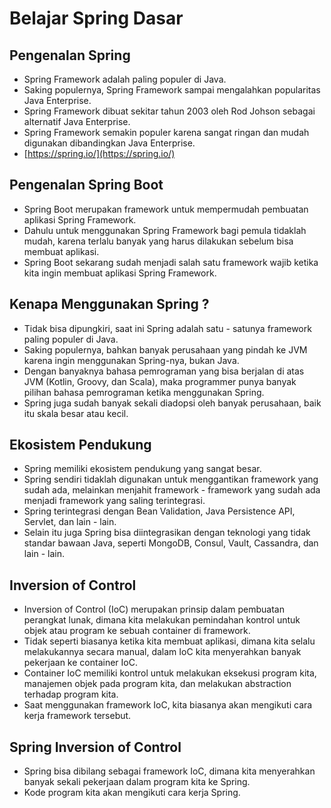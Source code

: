 # Belajar Spring Dasar

## Pengenalan Spring
- Spring Framework adalah paling populer di Java.
- Saking populernya, Spring Framework sampai mengalahkan popularitas Java Enterprise.
- Spring Framework dibuat sekitar tahun 2003 oleh Rod Johson sebagai alternatif Java Enterprise.
- Spring Framework semakin populer karena sangat ringan dan mudah digunakan dibandingkan Java Enterprise.
- [https://spring.io/](https://spring.io/)

## Pengenalan Spring Boot
- Spring Boot merupakan framework untuk mempermudah pembuatan aplikasi Spring Framework.
- Dahulu untuk menggunakan Spring Framework bagi pemula tidaklah mudah, karena terlalu banyak yang harus dilakukan sebelum bisa membuat aplikasi.
- Spring Boot sekarang sudah menjadi salah satu framework wajib ketika kita ingin membuat aplikasi Spring Framework.

## Kenapa Menggunakan Spring ?
- Tidak bisa dipungkiri, saat ini Spring adalah satu - satunya framework paling populer di Java.
- Saking populernya, bahkan banyak perusahaan yang pindah ke JVM karena ingin menggunakan Spring-nya, bukan Java.
- Dengan banyaknya bahasa pemrograman yang bisa berjalan di atas JVM (Kotlin, Groovy, dan Scala), maka programmer punya banyak pilihan bahasa pemrograman ketika menggunakan Spring.
- Spring juga sudah banyak sekali diadopsi oleh banyak perusahaan, baik itu skala besar atau kecil.

## Ekosistem Pendukung
- Spring memiliki ekosistem pendukung yang sangat besar.
- Spring sendiri tidaklah digunakan untuk menggantikan framework yang sudah ada, melainkan menjahit framework - framework yang sudah ada menjadi framework yang saling terintegrasi.
- Spring terintegrasi dengan Bean Validation, Java Persistence API, Servlet, dan lain - lain.
- Selain itu juga Spring bisa diintegrasikan dengan teknologi yang tidak standar bawaan Java, seperti MongoDB, Consul, Vault, Cassandra, dan lain - lain.

## Inversion of Control
- Inversion of Control (IoC) merupakan prinsip dalam pembuatan perangkat lunak, dimana kita melakukan pemindahan kontrol untuk objek atau program ke sebuah container di framework.
- Tidak seperti biasanya ketika kita membuat aplikasi, dimana kita selalu melakukannya secara manual, dalam IoC kita menyerahkan banyak pekerjaan ke container IoC.
- Container IoC memiliki kontrol untuk melakukan eksekusi program kita, manajemen objek pada program kita, dan melakukan abstraction terhadap program kita.
- Saat menggunakan framework IoC, kita biasanya akan mengikuti cara kerja framework tersebut.

## Spring Inversion of Control
- Spring bisa dibilang sebagai framework IoC, dimana kita menyerahkan banyak sekali pekerjaan dalam program kita ke Spring.
- Kode program kita akan mengikuti cara kerja Spring.